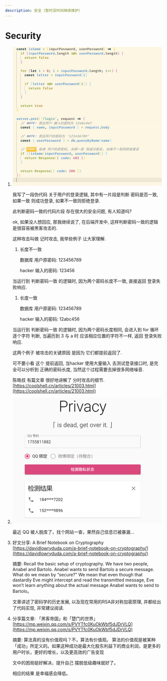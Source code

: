 ```yaml
---
description: 安全（暂时没时间继续维护）
---
```


# Security

1.  ![image-20201122150524404](../.gitbook/assets/image-20201122150524404.png)

    我写了一段伪代码 关于用户的登录逻辑, 其中有一片段是判断 密码是否一致, 如果一致 则成功登录, 如果不一致则拒绝登录.

    此判断密码一致的代码片段 存在很大的安全问题, 有人知道吗?

    ok, 如果没人想回应, 那我继续说了, 在后端开发中, 这样判断密码一致的逻辑是很容易被黑客攻击的.

    这种攻击叫做 记时攻击, 我举些例子 让大家理解.

    1.  长度不一致

        数据库 用户原密码: 123456789

        hacker 输入的密码: 123456

    当运行到 判断密码一致 的逻辑时, 因为两个密码长度不一致, 直接返回 登录失败响应.

    1.  长度一致

        数据库 用户原密码: 123456789

        hacker 输入的密码: 12abc456

    当运行到 判断密码一致 的逻辑时, 因为两个密码长度相同, 会进入到 for 循环逐个字符 判断, 当遍历到 3 与 a 时 应该相应位置的字符不一样, 返回 登录失败响应.

    这两个例子 被攻击的关键原因 是因为 它们都提前返回了.

    可不要小看 这个 提前返回, 当hacker 使用大量输入 去测试登录接口时, 是完全可以分析到 正确的密码长度, 当然这个过程需要去掉很多网络噪音.

    陈皓叔 有篇文章 很好地讲解了 分时攻击的细节. [https://coolshell.cn/articles/21003.html](https://coolshell.cn/articles/21003.html)
2.  ![image-20201201152236021](../.gitbook/assets/image-20201201152236021.png)

    最近 QQ 被人脱库了，找个网站一查，果然自己信息已被暴漏...
3.  好文分享: A Brief Notebook on Cryptography [https://davidlowryduda.com/a-brief-notebook-on-cryptography/](https://davidlowryduda.com/a-brief-notebook-on-cryptography/)

    摘要: Recall the basic setup of cryptography. We have two people, Anabel and Bartolo. Anabel wants to send Bartolo a secure message. What do we mean by “secure?” We mean that even though that dastardly Eve might intercept and read the transmitted message, Eve won’t learn anything about the actual message Anabel wants to send to Bartolo。

    文章讲述了密码学的历史发展, 以及现在常用的RSA非对称加密原理, 并都给出了代码实现, 非常建议阅读.
4.  分享篇文章: 「黑客帝国」和「楚门的世界」 [https://mp.weixin.qq.com/s/PVYTfc0KuOkWbf5dJDrVLQ](https://mp.weixin.qq.com/s/PVYTfc0KuOkWbf5dJDrVLQ)

    摘要: 算法真的没有价值观吗？不，算法有价值观。 算法的价值观是被某种「成功」所定义的。如果这种成功是最大化股东利益下的商业利润，是更多的用户时长，更好的增长，以及更高效的广告变现

    文中的困局挺好解决，提升自己 摆脱低级趣味就好了。

    相应的结果 是幸福感会降低。
